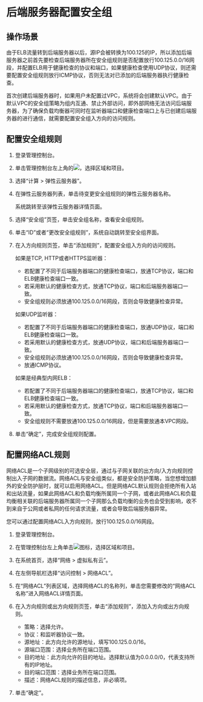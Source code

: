 # 后端服务器配置安全组<a name="zh-cn_topic_0164706625"></a>

## 操作场景<a name="section1348015542318"></a>

由于ELB流量转到后端服务器以后，源IP会被转换为100.125的IP，所以添加后端服务器之前首先要检查后端服务器所在安全组规则是否配置放行100.125.0.0/16网段，并配置ELB用于健康检查的协议和端口，如果健康检查使用UDP协议，则还需要配置安全组规则放行ICMP协议，否则无法对已添加的后端服务器执行健康检查。

首次创建后端服务器时，如果用户未配置过VPC，系统将会创建默认VPC。由于默认VPC的安全组策略为组内互通、禁止外部访问，即外部网络无法访问后端服务器，为了确保负载均衡器可同时在监听器端口和健康检查端口上与已创建后端服务器的进行通信，就需要配置安全组入方向的访问规则。

## 配置安全组规则<a name="section20777195619242"></a>

1.  登录管理控制台。
2.  单击管理控制台左上角的![](figures/icon-region.png)，选择区域和项目。
3.  选择“计算 \> 弹性云服务器”。
4.  在弹性云服务器列表，单击待变更安全组规则的弹性云服务器名称。

    系统跳转至该弹性云服务器详情页面。

5.  选择“安全组”页签，单击安全组名称，查看安全组规则。
6.  单击“ID”或者“更改安全组规则”，系统自动跳转至安全组界面。
7.  在入方向规则页签，单击“添加规则”，配置安全组入方向的访问规则。

    如果是TCP, HTTP或者HTTPS监听器：

    -   若配置了不同于后端服务器端口的健康检查端口，放通TCP协议，端口和ELB健康检查端口一致。
    -   若采用默认的健康检查方式，放通TCP协议，端口和后端服务器端口一致。
    -   安全组规则必须放通100.125.0.0/16网段，否则会导致健康检查异常。

    如果UDP监听器：

    -   若配置了不同于后端服务器端口的健康检查端口，放通UDP协议，端口和ELB健康检查端口一致。
    -   若采用默认的健康检查方式，放通UDP协议，端口和后端服务器端口一致。
    -   安全组规则必须放通100.125.0.0/16网段，否则会导致健康检查异常。
    -   放通ICMP协议。

    如果是经典型内网ELB：

    -   若配置了不同于后端服务器端口的健康检查端口，放通TCP协议，端口和ELB健康检查端口一致。
    -   若采用默认的健康检查方式，放通TCP协议，端口和后端服务器端口一致。
    -   安全组规则不需要放通100.125.0.0/16网段，但是需要放通本VPC网段。

8.  单击“确定”，完成安全组规则配置。

## 配置网络ACL规则<a name="section1261104918577"></a>

网络ACL是一个子网级别的可选安全层，通过与子网关联的出方向/入方向规则控制出入子网的数据流。网络ACL与安全组类似，都是安全防护策略，当您想增加额外的安全防护层时，就可以启用网络ACL。但是网络ACL默认规则会拒绝所有入站和出站流量，如果此网络ACL和负载均衡所属同一个子网，或者此网络ACL和负载均衡相关联的后端服务器所属同一个子网那么负载均衡的业务也会受到影响，收不到来自于公网或者私网的任何请求流量，或者会导致后端服务器异常。

您可以通过配置网络ACL入方向规则，放行100.125.0.0/16网段。

1.  登录管理控制台。
2.  在管理控制台左上角单击![](figures/icon-region-1.png)图标，选择区域和项目。
3.  在系统首页，选择“网络 \> 虚拟私有云”。
4.  在左侧导航栏选择“访问控制 \> 网络ACL”。
5.  在“网络ACL”列表区域，选择网络ACL的名称列，单击您需要修改的“网络ACL名称”进入网络ACL详情页面。
6.  在入方向规则或出方向规则页签，单击“添加规则”，添加入方向或出方向规则。
    -   策略：选择允许。
    -   协议：和监听器协议一致。
    -   源地址：此方向允许的源地址，填写100.125.0.0/16。
    -   源端口范围：选择业务所在端口范围。
    -   目的地址：此方向允许的目的地址。选择默认值为0.0.0.0/0，代表支持所有的IP地址。
    -   目的端口范围：选择业务所在端口范围。
    -   描述：网络ACL规则的描述信息，非必填项。

7.  单击“确定”。

